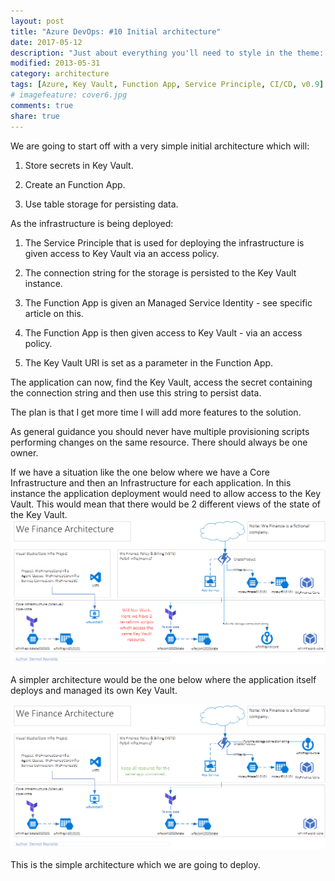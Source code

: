 ```yaml
---
layout: post
title: "Azure DevOps: #10 Initial architecture"
date: 2017-05-12
description: "Just about everything you'll need to style in the theme: headings, paragraphs, blockquotes, tables, code blocks, and more."
modified: 2013-05-31
category: architecture
tags: [Azure, Key Vault, Function App, Service Principle, CI/CD, v0.9]
# imagefeature: cover6.jpg
comments: true
share: true
---
```



We are going to start off with a very simple initial architecture which will:

1. Store secrets in Key Vault.

2. Create an Function App.

3. Use table storage for persisting data.

As the infrastructure is being deployed:

1. The Service Principle that is used for deploying the infrastructure is given access to Key Vault via an access policy.

2. The connection string for the storage is persisted to the Key Vault instance.

3. The Function App is given an Managed Service Identity - see specific article on this.

4. The Function App is then given access to Key Vault - via an access policy.

5. The Key Vault URI is set as a parameter in the Function App.

The application can now, find the Key Vault, access the secret containing the connection string and then use this string to persist data.

The plan is that I get more time I will add more features to the solution.

As general guidance you should never have multiple provisioning scripts performing changes on the same resource.  There should always be one owner.

If we have a situation like the one below where we have a Core Infrastructure and then an Infrastructure for each application.  In this instance the application deployment would need to allow access to the Key Vault.  This would mean that there would be 2 different views of the state of the Key Vault.
![](/images/WeFinance-POC-02-wont-work.png)

A simpler architecture would be the one below where the application itself deploys and managed its own Key Vault.

![](/images/WeFinance-POC-02-will-work.png)

This is the simple architecture which we are going to deploy.
